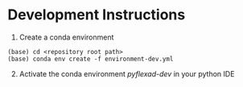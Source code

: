 # Development Instructions

1. Create a conda environment

```
(base) cd <repository root path>
(base) conda env create -f environment-dev.yml
```

2. Activate the conda environment *pyflexad-dev* in your python IDE
